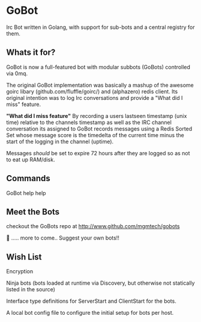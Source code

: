 GoBot
=====
Irc Bot written in Golang, with support for sub-bots and a central registry for them.


Whats it for?
-------------
GoBot is now a full-featured bot with modular subbots (GoBots) controlled via 
0mq.

The original GoBot implementation was basically a mashup of the awesome goirc 
libary (github.com/fluffle/goirc/) and (alphazero) redis client. Its original 
intention was to log Irc conversations and provide a "What did I miss" feature.

**"What did I miss feature"**
By recording a users lastseen timestamp (unix time) relative
to the channels timestamp as well as the IRC channel conversation its assigned 
to GoBot records messages using a Redis Sorted Set whose message score is the timedelta
of the current time minus the start of the logging in the channel (uptime).

Messages *should* be set to expire 72 hours after they are logged so as not to eat up RAM/disk.

Commands
--------

GoBot help help

Meet the Bots
-------------

checkout the GoBots repo at http://www.github.com/mgmtech/gobots

:japanese_ogre:
..... more to come.. Suggest your own bots!!


Wish List
---------

Encryption

Ninja bots (bots loaded at runtime via Discovery, but otherwise not statically listed in the source)

Interface type definitions for ServerStart and ClientStart for the bots.

A local bot config file to configure the initial setup for bots per host.
